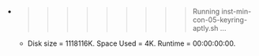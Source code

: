 * >>>>>>>>> Running inst-min-con-05-keyring-aptly.sh ...
  * Disk size = 1118116K. Space Used = 4K. Runtime = 00:00:00:00.
